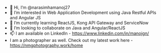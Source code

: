 - 👋 Hi, I’m @narasimhamanoj27
- 👀 I’m interested in Web Application Development using Java Restful APIs and Angular JS
- 🌱 I’m currently learning ReactJS, Kong API Gateway and ServiceNow
- 💞️ I’m looking to collaborate on Java and Angular/ReactJS
- 📫 I am available on LinkedIn - https://www.linkedin.com/in/manojgn/
- I am a photographer as well. Check out my latest work here - https://nmgphotography.work/home
<!---
narasimhamanoj27/narasimhamanoj27 is a ✨ special ✨ repository because its `README.md` (this file) appears on your GitHub profile.
You can click the Preview link to take a look at your changes.
--->
